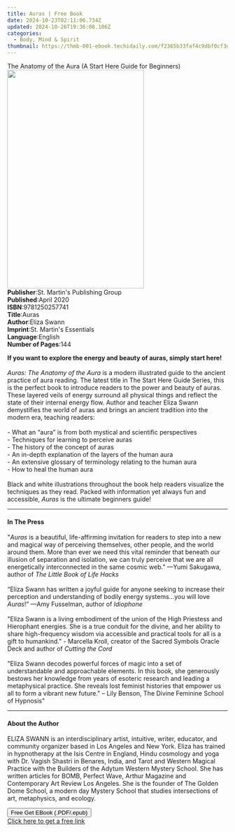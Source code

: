 ```yaml
---
title: Auras | Free Book
date: 2024-10-23T02:11:06.734Z
updated: 2024-10-26T19:36:08.106Z
categories:
  - Body, Mind & Spirit
thumbnail: https://thmb-001-ebook.techidaily.com/f2365b33faf4c9dbf0cf3d115221509b51fce0543f86a4de9d230e30079b23ee.jpg
---
```

<main id="book-container">
  <div class="flex flex-col">
    <div class="book-brief flex-1 py-6 px-4 sm:p-6 md:py-10 md:px-8">
      <!-- brief-->
      <div class="book-brief-main">
        The Anatomy of the Aura (A Start Here Guide for Beginners)
      </div>
    </div>
    <div
      class="book-meta-info flex-1 grid gap-4 col-start-1 col-end-3 row-start-1 sm:mb-6 sm:grid-cols-4 lg:gap-6 lg:col-start-2 lg:row-end-6 lg:row-span-6 lg:mb-0"
    >
      <div
        class="book-meta-info-left place-content-center mt-4 p-4 text-sm leading-6 col-start-2 col-span-2 dark:text-slate-400"
      >
        <img
          class="w-full h-500 object-cover rounded-lg sm:h-255 sm:col-span-2 lg:col-span-full"
          src="https://img-001-ebook.techidaily.com/7c0c7bbcf60aba526e306e6343c3848850cd96a70ec739ad6dca47df42c7b6ab.jpg"
          alt=""
          width="312"
          height="500"
        />
      </div>
      <div
        class="book-meta-info-right mt-2 col-start-1 row-start-2 col-span-3 self-center"
      >
        <!-- meta data  -->
        <div class="flex flex-col px-4 md:px-8">
          <div class="flex-1">
            <strong>Publisher</strong>:<span class="px-2"
              >St. Martin&#39;s Publishing Group</span
            >
          </div>
          <div class="flex-1">
            <strong>Published</strong>:<span class="px-2">April 2020</span>
          </div>
          <div class="flex-1">
            <strong>ISBN</strong>:<span class="px-2">9781250257741</span>
          </div>
          <div class="flex-1">
            <strong>Title</strong>:<span class="px-2">Auras</span>
          </div>
          <div class="flex-1">
            <strong>Author</strong>:<span class="px-2">Eliza Swann</span>
          </div>
          <div class="flex-1">
            <strong>Imprint</strong>:<span class="px-2"
              >St. Martin&#39;s Essentials</span
            >
          </div>
          <div class="flex-1">
            <strong>Language</strong>:<span class="px-2">English</span>
          </div>
          <div class="flex-1">
            <strong>Number of Pages</strong>:<span class="px-2">144</span>
          </div>
        </div>
      </div>
    </div>
    <div class="book-description flex-1 py-6 px-4 sm:p-6 md:py-10 md:px-8">
      <div class="book-description-main">
        <div accordion-content="" id="description">
          <p>
            <b
              >If you want to explore the energy and beauty of auras, simply
              start here!</b
            ><br /><br /><i>Auras: The Anatomy of the Aura</i> is a modern
            illustrated guide to the ancient practice of aura reading. The
            latest title in The Start Here Guide Series, this is the perfect
            book to introduce readers to the power and beauty of auras. These
            layered veils of energy surround all physical things and reflect the
            state of their internal energy flow. Author and teacher Eliza Swann
            demystifies the world of auras and brings an ancient tradition into
            the modern era, teaching readers: <br /><br />- What an “aura” is
            from both mystical and scientific perspectives<br />- Techniques for
            learning to perceive auras<br />- The history of the concept of
            auras<br />- An in-depth explanation of the layers of the human
            aura<br />- An extensive glossary of terminology relating to the
            human aura<br />- How to heal the human aura<br /><br />Black and
            white illustrations throughout the book help readers visualize the
            techniques as they read<i>. </i>Packed with information yet always
            fun and accessible, <i>Auras</i> is the ultimate beginners guide!
          </p>
        </div>
        <div class="accordion-fader"></div>
      </div>
    </div>
    <div class="book-excerpts flex-1 py-6 px-4 sm:p-6 md:py-10 md:px-8">
      <!-- excerpts-->
      <div class="book-excerpts-main">
        <hr />
        <h4 class="placeholder placeholder-heading">
          <span>In The Press</span>
        </h4>
        <p></p>
        <p>
          "<i>Auras</i> is a beautiful, life-affirming invitation for readers to
          step into a new and magical way of perceiving themselves, other
          people, and the world around them. More than ever we need this vital
          reminder that beneath our illusion of separation and isolation, we can
          truly perceive that we are all energetically interconnected in the
          same cosmic web.” —Yumi Sakugawa, author of
          <i>The Little Book of Life Hacks</i><br /><br />“Eliza Swann has
          written a joyful guide for anyone seeking to increase their perception
          and understanding of bodily energy systems...you will love
          <i>Auras</i>!” —Amy Fusselman, author of <i>Idiophone</i
          ><br /><br />"Eliza Swann is a living embodiment of the union of the
          High Priestess and Hierophant energies. She is a true conduit for the
          divine, and her ability to share high-frequency wisdom via accessible
          and practical tools for all is a gift to humankind." - Marcella Kroll,
          creator of the Sacred Symbols Oracle Deck and author of<i>
            Cutting the Cord</i
          ><br /><br />"Eliza Swann decodes powerful forces of magic into a set
          of understandable and approachable elements. In this book, she
          generously bestows her knowledge from years of esoteric research and
          leading a metaphysical practice. She reveals lost feminist histories
          that empower us all to form a vibrant new future." – Lily Benson, The
          Divine Feminine School of Hypnosis"
        </p>
        <p></p>
      </div>
    </div>
    <div class="book-about-author flex-1 py-6 px-4 sm:p-6 md:py-10 md:px-8">
      <!-- about author-->
      <div class="book-main-author-main">
        <hr />
        <h4 class="placeholder placeholder-heading">
          <span>About the Author</span>
        </h4>
        <p>
          ELIZA SWANN is an interdisciplinary artist, intuitive, writer,
          educator, and community organizer based in Los Angeles and New York.
          Eliza has trained in hypnotherapy at the Isis Centre in England, Hindu
          cosmology and yoga with Dr. Vagish Shastri in Benares, India, and
          Tarot and Western Magical Practice with the Builders of the Adytum
          Western Mystery School. She has written articles for BOMB, Perfect
          Wave, Arthur Magazine and Contemporary Art Review Los Angeles. She is
          the founder of The Golden Dome School, a modern day Mystery School
          that studies intersections of art, metaphysics, and ecology.
        </p>
      </div>
    </div>
    <div class="book-free-get flex-1 py-6 px-4 sm:p-6 md:py-10 md:px-8">
      <button
        id="btn-free-get"
        class="bg-blue-500 hover:bg-blue-700 text-white font-bold py-2 px-4 rounded"
      >
        Free Get EBook (.PDF/.epub)
      </button>
      <div id="countdown-display" class="px-2 text-lg mt-2"></div>
      <a
        id="free-link"
        class="hidden bg-blue-500 hover:bg-blue-700 text-white font-bold py-2 px-4 rounded"
        href="https://www.ebooks.com/en-us/book/209691039/auras/eliza-swann/"
        target="_blank"
        >Click here to get a free link</a
      >
    </div>
    <script>
      let countdownTime = 0;
      let countdownInterval = null;
      document
        .getElementById('btn-free-get')
        .addEventListener('click', startCountdown);
      function startCountdown() {
        countdownTime = new Date().getTime() + 60000 * 3;
        countdownInterval = setInterval(updateCountdown, 1000);
        document.getElementById('btn-free-get').disabled = true;
        document
          .getElementById('btn-free-get')
          .classList.add('bg-gray-500', 'cursor-not-allowed');
      }
      function updateCountdown() {
        let currentTime = new Date().getTime();
        let timeLeft = countdownTime - currentTime;
        let secondsLeft = Math.floor(timeLeft / 1000);
        document.getElementById('countdown-display').innerHTML =
          `Remaining time: ${secondsLeft} seconds.`;
        if (secondsLeft <= 0) {
          clearInterval(countdownInterval);
          document.getElementById('btn-free-get').classList.add('hidden');
          document.getElementById('free-link').classList.remove('hidden');
          document.getElementById('countdown-display').innerHTML = '';
        }
      }
    </script>
  </div>
</main>

<ins class="adsbygoogle"
      style="display:block"
      data-ad-client="ca-pub-7571918770474297"
      data-ad-slot="8358498916"
      data-ad-format="auto"
      data-full-width-responsive="true"></ins>
    